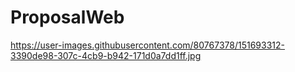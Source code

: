 # ProposalWeb
https://user-images.githubusercontent.com/80767378/151693312-3390de98-307c-4cb9-b942-171d0a7dd1ff.jpg
